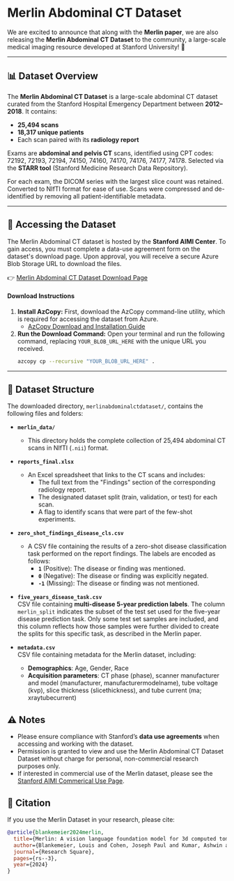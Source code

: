 # Merlin Abdominal CT Dataset

We are excited to announce that along with the **Merlin paper**, we are also releasing the **Merlin Abdominal CT Dataset** to the community, a large-scale medical imaging resource developed at Stanford University!  🚀  

---

## 📊 Dataset Overview

The **Merlin Abdominal CT Dataset** is a large-scale abdominal CT dataset curated from the Stanford Hospital Emergency Department between **2012–2018**. It contains:

- **25,494 scans**  
- **18,317 unique patients**  
- Each scan paired with its **radiology report**  

Exams are **abdominal and pelvis CT** scans, identified using CPT codes: 72192, 72193, 72194, 74150, 74160, 74170, 74176, 74177, 74178. Selected via the **STARR tool** (Stanford Medicine Research Data Repository).  

For each exam, the DICOM series with the largest slice count was retained. Converted to NIfTI format for ease of use. Scans were compressed and de-identified by removing all patient-identifiable metadata.  

---
## 🔗 Accessing the Dataset

The Merlin Abdominal CT dataset is hosted by the **Stanford AIMI Center**. To gain access, you must complete a data-use agreement form on the dataset's download page. Upon approval, you will receive a secure Azure Blob Storage URL to download the files.

👉 [Merlin Abdominal CT Dataset Download Page](https://stanfordaimi.azurewebsites.net/datasets/60b9c7ff-877b-48ce-96c3-0194c8205c40)

#### Download Instructions
1.  **Install AzCopy:** First, download the AzCopy command-line utility, which is required for accessing the dataset from Azure.
    * [AzCopy Download and Installation Guide](https://learn.microsoft.com/en-us/azure/storage/common/storage-use-azcopy-v10)
2.  **Run the Download Command:** Open your terminal and run the following command, replacing `YOUR_BLOB_URL_HERE` with the unique URL you received.
    ```bash
    azcopy cp --recursive "YOUR_BLOB_URL_HERE" .
    ```

---
## 📂 Dataset Structure

The downloaded directory, `merlinabdominalctdataset/`, contains the following files and folders:

* **`merlin_data/`**
    * This directory holds the complete collection of 25,494 abdominal CT scans in NIfTI (`.nii`) format.

* **`reports_final.xlsx`**
    * An Excel spreadsheet that links to the CT scans and includes:
        * The full text from the "Findings" section of the corresponding radiology report.
        * The designated dataset split (train, validation, or test) for each scan.
        * A flag to identify scans that were part of the few-shot experiments.

* **`zero_shot_findings_disease_cls.csv`**
    * A CSV file containing the results of a zero-shot disease classification task performed on the report findings. The labels are encoded as follows:
        * **`1`** (Positive): The disease or finding was mentioned.
        * **`0`** (Negative): The disease or finding was explicitly negated.
        * **`-1`** (Missing): The disease or finding was not mentioned.
- **`five_years_disease_task.csv`**  
CSV file containing **multi-disease 5-year prediction labels**. The column `merlin_split` indicates the subset of the test set used for the five-year disease prediction task. Only some test set samples are included, and this column reflects how those samples were further divided to create the splits for this specific task, as described in the Merlin paper.

- **`metadata.csv`**  
CSV file containing metadata for the Merlin dataset, including:
  - **Demographics**: Age, Gender, Race
  - **Acquisition parameters**: CT phase (phase), scanner manufacturer and model (manufacturer, manufacturermodelname), tube voltage (kvp), slice thickness (slicethickness), and tube current (ma; xraytubecurrent)

## ⚠️ Notes

- Please ensure compliance with Stanford’s **data use agreements** when accessing and working with the dataset.  
- Permission is granted to view and use the Merlin Abdominal CT Dataset Dataset without charge for personal, non-commercial research purposes only. 
- If interested in commercial use of the Merlin dataset, please see the [Stanford AIMI Commerical Use Page](https://aimi.stanford.edu/datasets-commercial-use).

## 🔗 Citation

If you use the Merlin Dataset in your research, please cite:

```bibtex
@article{blankemeier2024merlin,
  title={Merlin: A vision language foundation model for 3d computed tomography},
  author={Blankemeier, Louis and Cohen, Joseph Paul and Kumar, Ashwin and Van Veen, Dave and Gardezi, Syed Jamal Safdar and Paschali, Magdalini and Chen, Zhihong and Delbrouck, Jean-Benoit and Reis, Eduardo and Truyts, Cesar and others},
  journal={Research Square},
  pages={rs--3},
  year={2024}
}
